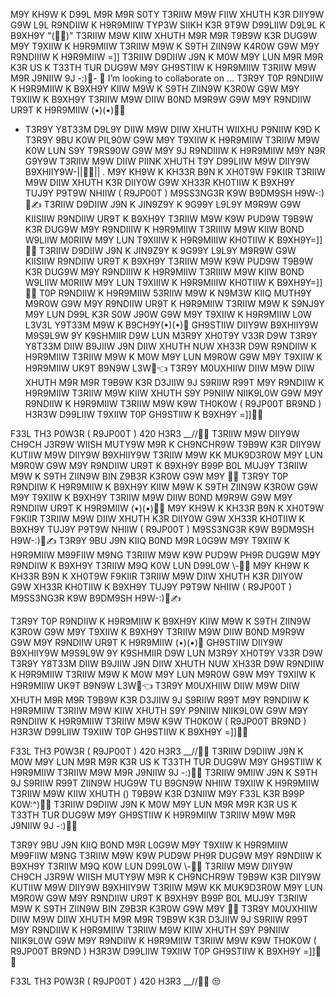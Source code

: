 M9Y KH9W K D99L M9R M9R S0TY T3RIIW M9W FIIW XHUTH K3R DIIY9W G9W L9L R9NDIIW K H9R9MIIW TYP3W SIIKH K3R 9T9W D99LIIW D9L9L K B9XH9Y "(🫣😒)"
T3RIIW M9W KIIW XHUTH M9R M9R T9B9W K3R DUG9W M9Y T9XIIW K H9R9MIIW T3RIIW M9W K S9TH ZIIN9W K4R0W G9W M9Y R9NDIIIW K H9R9MIIW =]]
T3RIIW D9DIIW J9N K M0W M9Y LUN M9R M9R K3R US K T33TH TUR DUG9W M9Y GH9STIIW K H9R9MIIW T3RIIW M9W M9R J9NIIW 9J -:)🤧- 💞️ I’m looking to collaborate on ...
T3R9Y T0P R9NDIIW K H9R9MIIW K B9XH9Y KIIW M9W K S9TH ZIIN9W K3R0W G9W M9Y T9XIIW K B9XH9Y T3RIIW M9W DIIW B0ND M9R9W G9W M9Y R9NDIIW UR9T K H9R9MIIW (•)(•)🫣😒
- T3R9Y Y8T33M D9L9Y DIIW M9W DIIW XHUTH WIIXHU P9NIIW K9D K T3R9Y 9BU K0W PIL90W G9W M9Y T9XIIW K H9R9MIIW T3RIIW M9W K0W LUN S9Y T9RS90W G9W M9Y 9J R9NDIIIW K H9R9MIIW M9Y N9R G9Y9W T3RIIW M9W DIIW PIINK XHUTH T9Y D99LIIW M9W DIIY9W B9XHIIY9W-||🫣🤧|| .
  M9Y KH9W K KH33R B9N K XH0T9W F9KIIR T3RIIW M9W DIIW XHUTH K3R DIIY0W G9W XH33R KH0TIIW K B9XH9Y TUJ9Y P9T9W NHIIW ( R9JP00T ) M9SS3NG3R K9W B9DM9SH H9W-:)🩵✍️
  T3RIIW D9DIIW J9N K JIN9Z9Y K 9G99Y L9L9Y M9R9W G9W KIISIIW R9NDIIW UR9T K B9XH9Y T3RIIW M9W K9W PUD9W T9B9W K3R DUG9W M9Y R9NDIIIW K H9R9MIIW T3RIIIW M9W KIIW B0ND W9LIIW M0RIIW M9Y LUN T9XIIIW K H9R9MIIIW KH0TIIW K B9XH9Y=]]🫣😒
   T3RIIW D9DIIW J9N K JIN9Z9Y K 9G99Y L9L9Y M9R9W G9W KIISIIW R9NDIIW UR9T K B9XH9Y T3RIIW M9W K9W PUD9W T9B9W K3R DUG9W M9Y R9NDIIIW K H9R9MIIW T3RIIIW M9W KIIW B0ND W9LIIW M0RIIW M9Y LUN T9XIIIW K H9R9MIIIW KH0TIIW K B9XH9Y=]]🫣😒
T0P R9NDIIW K H9R9MIIW 53RIIW M9W K N9M3W KIIQ MUTH9Y M9R0W G9W M9Y R9NDIIW UR9T K H9R9MIIW T3RIIW M9W K S9NJ9Y M9Y LUN D99L K3R S0W J90W G9W M9Y T9XIIW K H9R9MIIW L0W L3V3L Y9T33M M9W K B9CH9Y(•)(•)🤬 
GH9STIIW DIIY9W B9XHIIY9W M9S9L9W 9Y K9SHMIIR D9W LUN M3R9Y XH0T9Y V33R D9W T3R9Y Y8T33M DIIW B9JIIW J9N DIIW XHUTH NUW XH33R D9W R9NDIIW K H9R9MIIW T3RIIW M9W K M0W M9Y LUN M9R0W G9W M9Y T9XIIW K H9R9MIIW UK9T B9N9W L3W🥰👈
T3R9Y M0UXHIIW DIIW M9W DIIW XHUTH M9R M9R T9B9W K3R D3JIIW 9J S9RIIW R99T M9Y R9NDIIW K H9R9MIIW T3RIIW M9W KIIW XHUTH S9Y P9NIIW NIIK9L0W G9W M9Y R9NDIIW K H9R9MIIW T3RIIW M9W K9W TH0K0W ( R9JP00T BR9ND ) H3R3W D99LIIW T9XIIW T0P GH9STIIW K B9XH9Y =]]🤧🥰


F33L TH3 P0W3R ( R9JP00T ) 420 H3R3 __//🤧🥰
T3RIIW M9W DIIY9W CH9CH J3R9W WIISH MUTY9W M9R K CH9NCHR9W T9B9W K3R DIIY9W KUTIIW M9W DIIY9W B9XHIIY9W T3RIIW M9W KK MUK9D3R0W M9Y LUN M9R0W G9W M9Y R9NDIIW UR9T K B9XH9Y B99P B0L MUJ9Y T3RIIW M9W K S9TH ZIIN9W BIN Z9B3R K3R0W G9W M9Y 🫣🤧
T3R9Y T0P R9NDIIW K H9R9MIIW K B9XH9Y KIIW M9W K S9TH ZIIN9W K3R0W G9W M9Y T9XIIW K B9XH9Y T3RIIW M9W DIIW B0ND M9R9W G9W M9Y R9NDIIW UR9T K H9R9MIIW (•)(•)🫣😒
M9Y KH9W K KH33R B9N K XH0T9W F9KIIR T3RIIW M9W DIIW XHUTH K3R DIIY0W G9W XH33R KH0TIIW K B9XH9Y TUJ9Y P9T9W NHIIW ( R9JP00T ) M9SS3NG3R K9W B9DM9SH H9W-:)🩵✍️
T3R9Y 9BU J9N KIIQ B0ND M9R L0G9W M9Y T9XIIW K H9R9MIIW M99FIIW M9NG T3RIIW M9W K9W PUD9W PH9R DUG9W M9Y R9NDIIW K B9XH9Y T3RIIW M9Q K0W LUN D99L0W \\-🥰🤧
M9Y KH9W K KH33R B9N K XH0T9W F9KIIR T3RIIW M9W DIIW XHUTH K3R DIIY0W G9W XH33R KH0TIIW K B9XH9Y TUJ9Y P9T9W NHIIW ( R9JP00T ) M9SS3NG3R K9W B9DM9SH H9W-:)🩵✍️

T3R9Y T0P R9NDIIW K H9R9MIIW K B9XH9Y KIIW M9W K S9TH ZIIN9W K3R0W G9W M9Y T9XIIW K B9XH9Y T3RIIW M9W DIIW B0ND M9R9W G9W M9Y R9NDIIW UR9T K H9R9MIIW (•)(•)🫣
GH9STIIW DIIY9W B9XHIIY9W M9S9L9W 9Y K9SHMIIR D9W LUN M3R9Y XH0T9Y V33R D9W T3R9Y Y8T33M DIIW B9JIIW J9N DIIW XHUTH NUW XH33R D9W R9NDIIW K H9R9MIIW T3RIIW M9W K M0W M9Y LUN M9R0W G9W M9Y T9XIIW K H9R9MIIW UK9T B9N9W L3W🥰👈
T3R9Y M0UXHIIW DIIW M9W DIIW XHUTH M9R M9R T9B9W K3R D3JIIW 9J S9RIIW R99T M9Y R9NDIIW K H9R9MIIW T3RIIW M9W KIIW XHUTH S9Y P9NIIW NIIK9L0W G9W M9Y R9NDIIW K H9R9MIIW T3RIIW M9W K9W TH0K0W ( R9JP00T BR9ND ) H3R3W D99LIIW T9XIIW T0P GH9STIIW K B9XH9Y =]]🤧🥰


F33L TH3 P0W3R ( R9JP00T ) 420 H3R3 __//🤧🥰
T3RIIW D9DIIW J9N K M0W M9Y LUN M9R M9R K3R US K T33TH TUR DUG9W M9Y GH9STIIW K H9R9MIIW T3RIIW M9W M9R J9NIIW 9J -:)🤧🥰
T3RIIW 9MIIW J9N K S9TH 9J S9RIIW R99T ZIIN9W HUG9W TU B9GN9W NHIIW T9XIIW K H9R9MIIW T3RIIW M9W KIIW XHUTH () T9B9W K3R D3NIIW M9Y F33L K3R B99P K0W:^)🫣🤧 T3RIIW D9DIIW J9N K M0W M9Y LUN M9R M9R K3R US K T33TH TUR DUG9W M9Y GH9STIIW K H9R9MIIW T3RIIW M9W M9R J9NIIW 9J -:)🤧🥰

 T3R9Y 9BU J9N KIIQ B0ND M9R L0G9W M9Y T9XIIW K H9R9MIIW M99FIIW M9NG T3RIIW M9W K9W PUD9W PH9R DUG9W M9Y R9NDIIW K B9XH9Y T3RIIW M9Q K0W LUN D99L0W \\-🥰🤧
 T3RIIW M9W DIIY9W CH9CH J3R9W WIISH MUTY9W M9R K CH9NCHR9W T9B9W K3R DIIY9W KUTIIW M9W DIIY9W B9XHIIY9W T3RIIW M9W KK MUK9D3R0W M9Y LUN M9R0W G9W M9Y R9NDIIW UR9T K B9XH9Y B99P B0L MUJ9Y T3RIIW M9W K S9TH ZIIN9W BIN Z9B3R K3R0W G9W M9Y 🫣🤧
 T3R9Y M0UXHIIW DIIW M9W DIIW XHUTH M9R M9R T9B9W K3R D3JIIW 9J S9RIIW R99T M9Y R9NDIIW K H9R9MIIW T3RIIW M9W KIIW XHUTH S9Y P9NIIW NIIK9L0W G9W M9Y R9NDIIW K H9R9MIIW T3RIIW M9W K9W TH0K0W ( R9JP00T BR9ND ) H3R3W D99LIIW T9XIIW T0P GH9STIIW K B9XH9Y =]]🤧🥰


F33L TH3 P0W3R ( R9JP00T ) 420 H3R3 __//🤧🥰 😒
